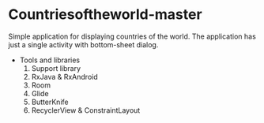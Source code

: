 # Countriesoftheworld-master
Simple application for displaying countries of the world.
The application has just a single activity with bottom-sheet dialog. 

- Tools and libraries  
  1. Support library 
  2. RxJava & RxAndroid 
  3. Room
  4. Glide
  5. ButterKnife 
  6. RecyclerView & ConstraintLayout
